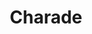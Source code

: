 ---
layout: film

excerpt: Romance and suspense ensue in Paris as a woman is pursued by several men who want a fortune her murdered husband had stolen. Who can she trust?
title: Charade
runtime: 113
genre:
- Romance
- Comedy
- Mystery
silent: no
decade: 1960s
recommended: yes
editors-rating: 4
image:  /feature-images/Charade-1963.jpg
video: https://www.youtube.com/embed/qeAWZ1YaI2w?rel=0&amp;showinfo=0
synopsis: Romance and suspense ensue in Paris as a woman is pursued by several men who want a fortune her murdered husband had stolen. Who can she trust?
director: Stanley Donen
year: 1963
country: USA
cast:  
- Cary Grant
- Audrey Hepburn
- Walter Matthau
imdb: http://www.imdb.com/title/tt0056923/?ref_=nv_sr_1

---